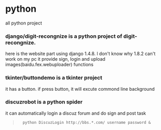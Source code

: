 # python
all python project

### django/digit-recongnize is a python project of digit-recongnize. 
here is the website part using django 1.4.8. l don't know why 1.8.2 can't work on my pc
it provide sign, login and upload images(baidu.fex.webuploader) functions

### tkinter/buttondemo is a tkinter project
it has a button. if press button, it will excute commond line background

### discuzrobot is a python spider
it can automatically login a discuz forum and do sign and post task
>		python DiscuzLogin http://bbs.*.com/ username password &